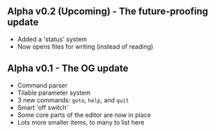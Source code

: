 ## Alpha v0.2 (Upcoming) - The future-proofing update
- Added a 'status' system
- Now opens files for writing (instead of reading)

## Alpha v0.1 - The OG update
 - Command parser
 - Tilable parameter system
 - 3 new commands: `goto`, `help`, and `quit`
 - Smart 'off switch'
 - Some core parts of the editor are now in place
 - Lots more smaller items, to many to list here
